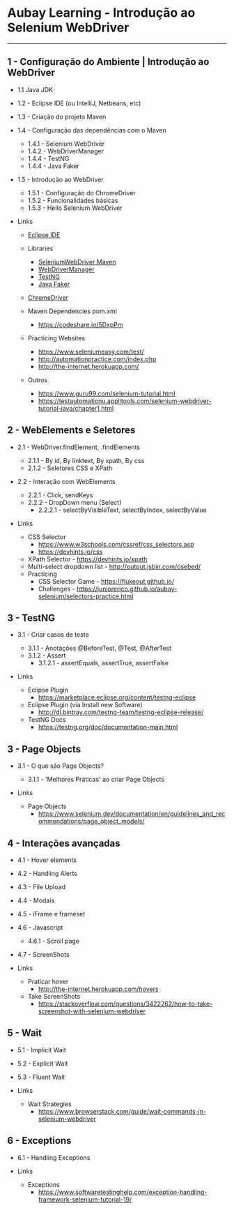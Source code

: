 # Aubay Learning - Introdução ao Selenium WebDriver
-----

## 1 - Configuração do Ambiente | Introdução ao WebDriver
- 1.1 Java JDK
- 1.2 - Eclipse IDE (ou IntelliJ, Netbeans, etc)
- 1.3 - Criação do projeto Maven
- 1.4 - Configuração das dependências com o Maven
  - 1.4.1 - Selenium WebDriver
  - 1.4.2 - WebDriverManager
  - 1.4.4 - TestNG
  - 1.4.4 - Java Faker
- 1.5 - Introdução ao WebDriver
  - 1.5.1 - Configuração do ChromeDriver
  - 1.5.2 - Funcionalidades básicas
  - 1.5.3 - Hello Selenium WebDriver
		
- Links
	- [Eclipse IDE](https://www.eclipse.org/downloads/packages/)
	- Libraries
      - [SeleniumWebDriver Maven](https://mvnrepository.com/artifact/org.seleniumhq.selenium/selenium-java)
      - [WebDriverManager](https://github.com/bonigarcia/webdrivermanager)
      - [TestNG](https://mvnrepository.com/artifact/org.testng/testng/7.1.0)
      - [Java Faker](https://github.com/DiUS/java-faker)
		
	- [ChromeDriver](https://chromedriver.storage.googleapis.com/index.html)
	
	- Maven Dependencies pom.xml 
	  - <https://codeshare.io/5DxpPm>
	
	- Practicing Websites
	  - https://www.seleniumeasy.com/test/
	  - http://automationpractice.com/index.php
	  - http://the-internet.herokuapp.com/
	
	- Outros
	  - https://www.guru99.com/selenium-tutorial.html
	  - https://testautomationu.applitools.com/selenium-webdriver-tutorial-java/chapter1.html

## 2 - WebElements e Seletores
- 2.1 - WebDriver.findElement, .findElements
  - 2.1.1 - By id, By linktext, By xpath, By css
  - 2.1.2 - Seletores CSS e XPath
- 2.2 - Interação com WebElements
  - 2.2.1 - Click, sendKeys
  - 2.2.2 - DropDown menu (Select)
    - 2.2.2.1 - selectByVisibleText, selectByIndex, selectByValue
	
- Links
  - CSS Selector 
    - https://www.w3schools.com/cssref/css_selectors.asp
    - https://devhints.io/css
  - XPath Selector - https://devhints.io/xpath
  - Multi-select dropdown list - http://output.jsbin.com/osebed/
  - Practicing
    - CSS Selector Game - https://flukeout.github.io/
    - Challenges - https://juniorerico.github.io/aubay-selenium/selectors-practice.html

## 3 - TestNG
- 3.1 - Criar casos de teste
  - 3.1.1 - Anotações @BeforeTest, @Test, @AfterTest
  - 3.1.2 - Assert
    - 3.1.2.1 - assertEquals, assertTrue, assertFalse

- Links
  - Eclipse Plugin
    - https://marketplace.eclipse.org/content/testng-eclipse
  - Eclipse Plugin (via Install new Software)
    - http://dl.bintray.com/testng-team/testng-eclipse-release/
  - TestNG Docs 
	- https://testng.org/doc/documentation-main.html
	
## 3 - Page Objects
- 3.1 - O que são Page Objects?
  - 3.1.1 - 'Melhores Práticas' ao criar Page Objects
	
- Links
  - Page Objects 
	- https://www.selenium.dev/documentation/en/guidelines_and_recommendations/page_object_models/
	
## 4 - Interações avançadas
  - 4.1 - Hover elements
  - 4.2 - Handling Alerts
  - 4.3 - File Upload
  - 4.4 - Modais
  - 4.5 - iFrame e frameset
  - 4.6 - Javascript
	- 4.6.1 - Scroll page
  - 4.7 - ScreenShots

- Links
  - Praticar hover 
	- http://the-internet.herokuapp.com/hovers
  - Take ScreenShots 
	- https://stackoverflow.com/questions/3422262/how-to-take-screenshot-with-selenium-webdriver

## 5 - Wait
  - 5.1 - Implicit Wait
  - 5.2 - Explicit Wait
  - 5.3 - Fluent Wait
	
- Links
  - Wait Strategies 
	- https://www.browserstack.com/guide/wait-commands-in-selenium-webdriver
	
## 6 - Exceptions
  - 6.1 - Handling Exceptions
	
- Links
  - Exceptions
	- https://www.softwaretestinghelp.com/exception-handling-framework-selenium-tutorial-19/









